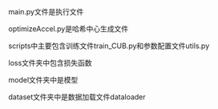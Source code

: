 main.py文件是执行文件

optimizeAccel.py是哈希中心生成文件

scripts中主要包含训练文件train_CUB.py和参数配置文件utils.py

loss文件夹中包含损失函数

model文件夹中是模型

dataset文件夹中是数据加载文件dataloader

